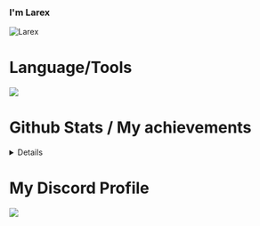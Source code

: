 ### I'm Larex

<p align="left"> <img src="https://komarev.com/ghpvc/?username=larexq&label=Profile%20views&color=0e75b6&style=flat" alt="Larex" /> </p>

<h1> Language/Tools </h1>

<img src="https://skillicons.dev/icons?i=js,ts,mongodb,discord,git,cloudflare,github,nodejs,vscode,discordjs" />

<h1> Github Stats / My achievements </h1>
<details>
<p align="center">
  <a href="https://github.com/larexq">
    <img src="http://github-profile-summary-cards.vercel.app/api/cards/profile-details?username=larexq&theme=transparent" />
  </a>
  <a href="https://github.com/larexq">
    <img src="https://github-readme-streak-stats.herokuapp.com/?user=larexq&hide_border=true&card_width=338&theme=transparent" />
  </a>
  <a href="https://github.com/larexq">
    <img src="http://github-profile-summary-cards.vercel.app/api/cards/stats?username=larexq&theme=transparent" />
  </a>
  <a href="https://github.com/larexq">
    <img src="https://github-readme-stats.vercel.app/api/top-langs/?username=larexq&hide_border=true&card_width=338&&theme=transparent"/>
  </a>
</p>
</details>

<h1> My Discord Profile </h1>

<div align="left">
<p href="https://discord.com/users/599671578283868160" title="Discord"><img src="https://lanyard.cnrad.dev/api/599671578283868160?theme=dark&animated=true&hideDiscrim=false"></p>
</div>
